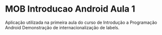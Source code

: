 # MOB Introducao Android Aula 1
Aplicação utilizada na primeira aula do curso de Introdução a Programação Android
Demonstração de internacionalização de labels.
